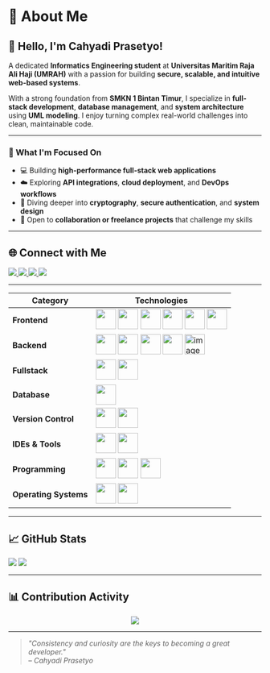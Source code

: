 # 💫 About Me

## 👋 Hello, I'm Cahyadi Prasetyo!

A dedicated **Informatics Engineering student** at **Universitas Maritim Raja Ali Haji (UMRAH)** with a passion for building **secure, scalable, and intuitive web-based systems**.

With a strong foundation from **SMKN 1 Bintan Timur**, I specialize in **full-stack development**, **database management**, and **system architecture** using **UML modeling**. I enjoy turning complex real-world challenges into clean, maintainable code.

---

### 🚀 What I'm Focused On
- 💻 Building **high-performance full-stack web applications**
- ☁️ Exploring **API integrations**, **cloud deployment**, and **DevOps workflows**
- 🔐 Diving deeper into **cryptography**, **secure authentication**, and **system design**
- 🤝 Open to **collaboration or freelance projects** that challenge my skills

---

## 🌐 Connect with Me

<p align="judtify">
  <a href="https://linkedin.com/in/CahyadiPrasetyo">
    <img src="https://img.shields.io/badge/LinkedIn-Connect-blue?style=for-the-badge&logo=linkedin&logoColor=white"/>
  </a>
  <a href="mailto:cahyadi.informatics@gmail.com">
    <img src="https://img.shields.io/badge/Gmail-Message-red?style=for-the-badge&logo=gmail&logoColor=white"/>
  </a>
  <a href="https://github.com/Cahyadi-Prasetyo">
    <img src="https://img.shields.io/badge/GitHub-Portfolio-black?style=for-the-badge&logo=github"/>
  </a>
  <a href="https://instagram.com/cahyadi_p24">
    <img src="https://img.shields.io/badge/Instagram-Daily Life-E4405F?style=for-the-badge&logo=instagram&logoColor=white"/>
  </a>
</p>

---

| Category              | Technologies                                                                                                                                                                                                                                                                                                                                                                                                                                                      |
| ---------------------| ------------------------------------------------------------------------------------------------------------------------------------------------------------------------------------------------------------------------------------------------------------------------------------------------------------------------------------------------------------------------------------------------------------------------------------------------------------------ |
| **Frontend**          | <img src="https://img.icons8.com/color/48/html-5.png" height="40"/> <img src="https://img.icons8.com/color/48/css3.png" height="40"/> <img src="https://img.icons8.com/color/48/javascript.png" height="40"/> <img src="https://img.icons8.com/?size=100&id=PndQWK6M1Hjo&format=png" height="40"/> <img src="https://img.icons8.com/?size=100&id=dJjTWMogzFzg&format=png" height="40"/> <img src="https://img.icons8.com/color/48/tailwind_css.png" height="40"/> |
| **Backend**           | <img src="https://img.icons8.com/?size=100&id=6ELeEzOi1ZbF&format=png" height="40"/> <img src="https://img.icons8.com/color/48/nodejs.png" height="40"/> <img src="https://img.icons8.com/color/48/python.png" height="40"/> <img src="https://img.icons8.com/color/48/java-coffee-cup-logo.png" height="40"/> <img height="40" alt="image" src="https://github.com/user-attachments/assets/3491404c-99d1-442f-8a17-e9941886a4a2" />  |
| **Fullstack**         | <img height="40" src="https://github.com/user-attachments/assets/6d167440-ab29-4185-aac0-b8523564b6cf" />  <img src="https://img.icons8.com/color/48/javascript.png" height="40"/>  |
| **Database**          | <img src="https://img.icons8.com/fluency/48/mysql-logo.png" height="40"/>     |
| **Version Control**   | <img src="https://img.icons8.com/color/48/git.png" height="40"/> <img src="https://img.icons8.com/?size=100&id=WCL5hPLvhUjQ&format=png&color=FFFFFF" height="40"/>        |
| **IDEs & Tools**      | <img src="https://img.icons8.com/color/48/visual-studio-code-2019.png" height="40"/> <img src="https://img.icons8.com/color/48/figma--v1.png" height="40"/>         |
| **Programming**       | <img src="https://img.icons8.com/color/48/c-programming.png" height="40"/> <img src="https://img.icons8.com/color/48/c-plus-plus-logo.png" height="40"/> <img src="https://img.icons8.com/?size=100&id=CLvQeiwFpit4&format=png" height="40"/>      |
| **Operating Systems** | <img src="https://img.icons8.com/color/48/windows-10.png" height="40"/> <img src="https://img.icons8.com/?size=100&id=qBWtR72kluCU&format=png" height="40"/>    |

                                                                                                                                                                                                                                                                                                     

---

## 📈 GitHub Stats

<div align="justify">
  <img src="https://github-readme-stats.vercel.app/api?username=Cahyadi-Prasetyo&theme=react&hide_border=true&include_all_commits=true&count_private=true"/>
  <img src="https://github-readme-stats.vercel.app/api/top-langs/?username=Cahyadi-Prasetyo&theme=react&hide_border=true&layout=compact"/>
</div>

---

## 📊 Contribution Activity

<div align="center">
  <img src="https://github-readme-activity-graph.vercel.app/graph?username=Cahyadi-Prasetyo&theme=react-dark&hide_border=true&area=true&radius=10"/>
</div>

---

> *"Consistency and curiosity are the keys to becoming a great developer."*  
> – *Cahyadi Prasetyo*
